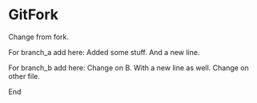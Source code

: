 # GitFork

Change from fork.

For branch_a add here:
Added some stuff.
And a new line.


For branch_b add here:
Change on B.
With a new line as well.
Change on other file.


End